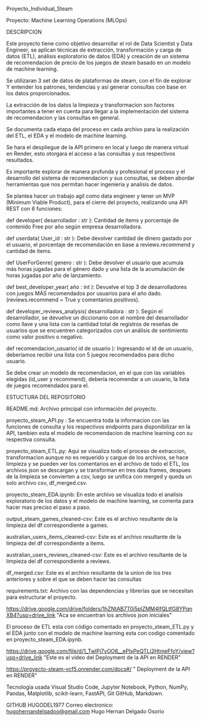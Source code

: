 Proyecto_Individual_Steam

Proyecto: Machine Learning Operations (MLOps) 

DESCRIPCION

Este proyecto tiene como objetivo desarrollar el rol de Data Scientist y Data Engineer, se aplican técnicas de extracción, transformación y carga de datos (ETL), análisis exploratorio de datos (EDA) y creación de un sistema de recomendacion de precio de los juegos de steam basado en un modelo de machine learning.

Se utilizaran 3  set de datos de plataformas de steam, con el fin de explorar Y entender los patrones, tendencias y así generar consultas con base en los datos proporcionados.

La extracción de los datos la limpieza y transformacion son factores importantes a tener en cuenta para llegar a la implementación del sistema de recomendacion y las consultas en general.

Se documenta cada etapa del proceso en cada archivo para la realización del ETL, el EDA y el modelo de machine learning.

Se hara el despliegue de la API primero en local y luego de manera virtual en Render, esto otorgara el acceso a las consultas y sus respectivos resultados.

Es importante explorar de manera profunda y profesional el proceso y el desarrollo del sistema de recomendacion y sus consultas, se deben abordar herramientas que nos permitan hacer ingenieria y analisis de datos.

Se plantea hacer un trabajo agil como data engineer y tener un MVP (Minimum Viable Product), para el cierre del proyecto, realizando una API REST con 6 funciones:

def developer( desarrollador : str ): Cantidad de items y porcentaje de contenido Free por año según empresa desarrolladora. 

def userdata( User_id : str ): Debe devolver cantidad de dinero gastado por el usuario, el porcentaje de recomendación en base a reviews.recommend y cantidad de items.

def UserForGenre( genero : str ): Debe devolver el usuario que acumula más horas jugadas para el género dado y una lista de la acumulación de horas jugadas por año de lanzamiento.

def best_developer_year( año : int ): Devuelve el top 3 de desarrolladores con juegos MÁS recomendados por usuarios para el año dado. (reviews.recommend = True y comentarios positivos).

def developer_reviews_analysis( desarrolladora : str ): Según el desarrollador, se devuelve un diccionario con el nombre del desarrollador como llave y una lista con la cantidad total de registros de reseñas de usuarios que se encuentren categorizados con un análisis de sentimiento como valor positivo o negativo.

def recomendacion_usuario( id de usuario ): Ingresando el id de un usuario, deberíamos recibir una lista con 5 juegos recomendados para dicho usuario.

Se debe crear un modelo de recomendacion, en el que con las variables elegidas (id_user y recommend), debería recomendar a un usuario, la lista de juegos recomendados para el.

ESTUCTURA DEL REPOSITORIO

README.md: Archivo principal con información del proyecto.

proyecto_steam_API.py : Se encuentra toda la informacion con las funciones de consulta y los respectivos endpoints para disponibilizar en la API, tambien esta el modelo de recomendacion de machine learning con su respectiva consulta.

proyecto_steam_ETL.py: Aqui se visualiza todo el proceso de extraccion, transformacion aunque no es requerido y cargue de los archivos, se hace limpieza y se pueden ver los comentarios en el archivo de todo el ETL, los archivos json se descargan y se transforman en tres data frames, despues de la limpieza se convierten a csv, luego se unifica con merged y queda un solo archivo csv, df_merged.csv.

proyecto_steam_EDA.ipynb: En este archivo se visualiza todo el analisis exploratorio de los datos y el modelo de machine learning, se comenta para hacer mas preciso el paso a paso.

output_steam_games_cleaned-csv: Este es el archivo resultante de la limpieza del df correspondiente a games.

australian_users_items_cleaned-csv: Este es el archivo resultante de la limpieza del df correspondiente a items.

australian_users_reviews_cleaned-csv: Este es el archivo resultante de la limpieza del df correspondiente a reviews.

df_merged.csv: Este es el archivo resultante de la union de los tres anteriores y sobre el que se deben hacer las consultas

requirements.txt: Archivo con las dependencias y librerías que se necesitan para estructurar el proyecto.

https://drive.google.com/drive/folders/1hZNtAB7T0i5pIZMM4IfQLtfG8YPqnXB4?usp=drive_link "Aca se encuentran los archivos json iniciales"

El proceso de ETL esta con código comentado en proyecto_steam_ETL.py y el EDA junto con el modelo de machine learning esta con codigo comentado en proyecto_steam_EDA.ipynb.

https://drive.google.com/file/d/1_TwlPi7vOO6__ePlxPeQTLj2HtmeFfoY/view?usp=drive_link "Este es el video del Deployment de la API en RENDER" 

https://proyecto-steam-vcf5.onrender.com/docs#/ " Deployment de la API en RENDER"

Tecnologia usada
Visual Studio Code, Jupyter Notebook, Python, NumPy, Pandas, Matplotlib, scikit-learn, FastAPI, Git GitHub, Markdown.

GITHUB HUGODEL1977
Correo electronico: hugohernandelgadoo@gmail.com
Hugo Hernan Delgado Osorio
